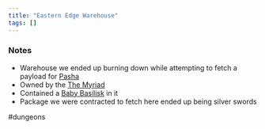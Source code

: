 ```yaml
---
title: "Eastern Edge Warehouse"
tags: []
---
```


### Notes

- Warehouse we ended up burning down while attempting to fetch a payload for [Pasha](content/NPCs/Pasha.md)
- Owned by the [The Myriad](content/Organizations/The%20Myriad.md)
- Contained a [Baby Basilisk](content/NPCs/Baby%20Basilisk.md) in it
- Package we were contracted to fetch here ended up being silver swords

#dungeons 